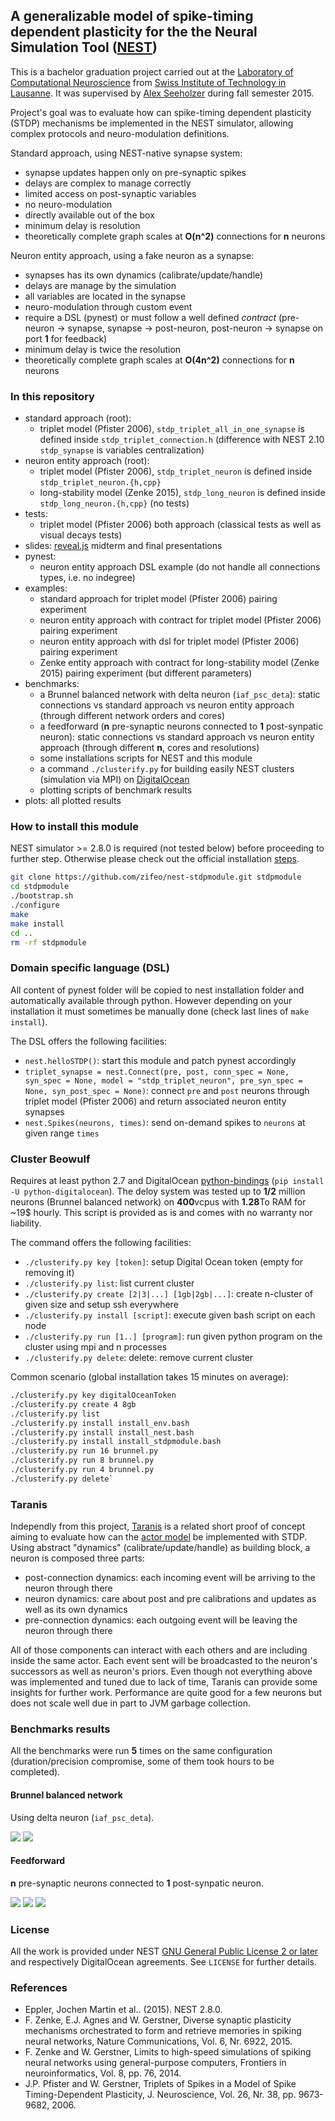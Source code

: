 ## A generalizable model of spike-timing dependent plasticity for the the Neural Simulation Tool ([NEST](https://github.com/nest/nest-simulator))

This is a bachelor graduation project carried out at the [Laboratory of Computational Neuroscience](http://lcn1.epfl.ch) 
from [Swiss Institute of Technology in Lausanne](http://www.epfl.ch). It was supervised by 
[Alex Seeholzer](https://github.com/flinz) during fall semester 2015.

Project's goal was to evaluate how can spike-timing dependent plasticity (STDP) mechanisms be implemented in the NEST 
simulator, allowing complex protocols and neuro-modulation definitions.

Standard approach, using NEST-native synapse system:

- synapse updates happen only on pre-synaptic spikes
- delays are complex to manage correctly
- limited access on post-synaptic variables
- no neuro-modulation
- directly available out of the box
- minimum delay is resolution
- theoretically complete graph scales at **O(n^2)** connections for **n** neurons

Neuron entity approach, using a fake neuron as a synapse:

- synapses has its own dynamics (calibrate/update/handle)
- delays are manage by the simulation
- all variables are located in the synapse
- neuro-modulation through custom event
- require a DSL (pynest) or must follow a well defined *contract* (pre-neuron -> synapse, synapse -> post-neuron, post-neuron -> synapse on port **1** for feedback)
- minimum delay is twice the resolution
- theoretically complete graph scales at **O(4n^2)** connections for **n** neurons

### In this repository

- standard approach (root): 
    - triplet model (Pfister 2006), `stdp_triplet_all_in_one_synapse` is defined inside `stdp_triplet_connection.h` (difference with NEST 2.10 `stdp_synapse` is variables centralization)
- neuron entity approach (root):
    - triplet model (Pfister 2006), `stdp_triplet_neuron` is defined inside `stdp_triplet_neuron.{h,cpp}`
    - long-stability model (Zenke 2015), `stdp_long_neuron` is defined inside `stdp_long_neuron.{h,cpp}` (no tests)
- tests:
    - triplet model (Pfister 2006) both approach (classical tests as well as visual decays tests)
- slides: [reveal.js](https://github.com/hakimel/reveal.js/) midterm and final presentations
- pynest:
    - neuron entity approach DSL example (do not handle all connections types, i.e. no indegree)
- examples:
    - standard approach for triplet model (Pfister 2006) pairing experiment
    - neuron entity approach with contract for triplet model (Pfister 2006) pairing experiment
    - neuron entity approach with dsl for triplet model (Pfister 2006) pairing experiment
    - Zenke entity approach with contract for long-stability model (Zenke 2015) pairing experiment (but different parameters)
- benchmarks:
    - a Brunnel balanced network with delta neuron (`iaf_psc_deta`): static connections vs standard approach vs neuron entity approach (through different network orders and cores)
    - a feedforward (**n** pre-synaptic neurons connected to **1** post-synpatic neuron): static connections vs standard approach vs neuron entity approach (through different **n**, cores and resolutions)
    - some installations scripts for NEST and this module
    - a command `./clusterify.py` for building easily NEST clusters (simulation via MPI) on [DigitalOcean](https://www.digitalocean.com)
    - plotting scripts of benchmark results
- plots: all plotted results
    
### How to install this module

NEST simulator >= 2.8.0 is required (not tested below) before proceeding to further step. 
Otherwise please check out the official installation [steps](http://www.nest-simulator.org/installation/).

```bash
git clone https://github.com/zifeo/nest-stdpmodule.git stdpmodule
cd stdpmodule
./bootstrap.sh
./configure
make
make install
cd ..
rm -rf stdpmodule
```

### Domain specific language (DSL)

All content of pynest folder will be copied to nest installation folder and automatically available through python.
However depending on your installation it must sometimes be manually done (check last lines of `make install`).

The DSL offers the following facilities:

- `nest.helloSTDP()`: start this module and patch pynest accordingly
- `triplet_synapse = nest.Connect(pre, post, conn_spec = None, syn_spec = None, model = "stdp_triplet_neuron", pre_syn_spec = None, syn_post_spec = None)`: connect `pre` and `post` neurons through triplet model (Pfister 2006) and return associated neuron entity synapses 
- `nest.Spikes(neurons, times)`: send on-demand spikes to `neurons` at given range `times`

### Cluster Beowulf

Requires at least python 2.7 and DigitalOcean [python-bindings](https://github.com/koalalorenzo/python-digitalocean) (`pip install -U python-digitalocean`).
The deloy system was tested up to **1/2** million neurons (Brunnel balanced network) on **400**vcpus with **1.28**To RAM for ~19$ hourly.
This script is provided as is and comes with no warranty nor liability.

The command offers the following facilities:

- `./clusterify.py key [token]`: setup Digital Ocean token (empty for removing it)
- `./clusterify.py list`: list current cluster
- `./clusterify.py create [2|3|...] [1gb|2gb|...]`: create n-cluster of given size and setup ssh everywhere
- `./clusterify.py install [script]`: execute given bash script on each node
- `./clusterify.py run [1..] [program]`: run given python program on the cluster using mpi and n processes
- `./clusterify.py delete`: delete: remove current cluster

Common scenario (global installation takes 15 minutes on average):

```bash
./clusterify.py key digitalOceanToken
./clusterify.py create 4 8gb
./clusterify.py list
./clusterify.py install install_env.bash
./clusterify.py install install_nest.bash
./clusterify.py install install_stdpmodule.bash
./clusterify.py run 16 brunnel.py
./clusterify.py run 8 brunnel.py
./clusterify.py run 4 brunnel.py
./clusterify.py delete`
```

### Taranis

Independly from this project, [Taranis](https://github.com/zifeo/Taranis) is a related short proof of concept aiming to evaluate how can the [actor model](https://en.wikipedia.org/wiki/Actor_model) be implemented with STDP.
Using abstract "dynamics" (calibrate/update/handle) as building block, a neuron is composed three parts:

- post-connection dynamics: each incoming event will be arriving to the neuron through there
- neuron dynamics: care about post and pre calibrations and updates as well as its own dynamics
- pre-connection dynamics: each outgoing event will be leaving the neuron through there

All of those components can interact with each others and are including inside the same actor. 
Each event sent will be broadcasted to the neuron's successors as well as neuron's priors. 
Even though not everything above was implemented and tuned due to lack of time, Taranis can provide some insights for further work.
Performance are quite good for a few neurons but does not scale well due in part to JVM garbage collection.

### Benchmarks results

All the benchmarks were run **5** times on the same configuration (duration/precision compromise, some of them took hours to be completed).

#### Brunnel balanced network

Using delta neuron (`iaf_psc_deta`).

![](./plots/brunnel-per-approach.png)
![](./plots/brunnel-per-order.png)

#### Feedforward

**n** pre-synaptic neurons connected to **1** post-synpatic neuron.

![](./plots/feedforward-per-approach-0.1ms.png)
![](./plots/feedforward-per-approach-0.5ms.png)
![](./plots/feedforward-per-approach-1ms.png)

### License

All the work is provided under NEST [GNU General Public License 2 or later](http://www.nest-simulator.org/license/) and respectively DigitalOcean agreements.
See `LICENSE` for further details.

### References

- Eppler, Jochen Martin et al.. (2015). NEST 2.8.0.
- F. Zenke, E.J. Agnes and W. Gerstner, Diverse synaptic plasticity mechanisms orchestrated to form and retrieve memories in spiking neural networks, Nature Communications, Vol. 6, Nr. 6922, 2015.
- F. Zenke and W. Gerstner, Limits to high-speed simulations of spiking neural networks using general-purpose computers, Frontiers in neuroinformatics, Vol. 8, pp. 76, 2014.
- J.P. Pfister and W. Gerstner, Triplets of Spikes in a Model of Spike Timing-Dependent Plasticity, J. Neuroscience, Vol. 26, Nr. 38, pp. 9673-9682, 2006.
